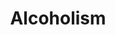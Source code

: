 ---
title: Alcoholism
longTitle: 'Alcoholism'
tags:
- gccommon
french:
- "[[Alcoolisme]]"
usedFor:
- "[[Alcohol abuse]]"
- "[[Alcohol addiction]]"
---